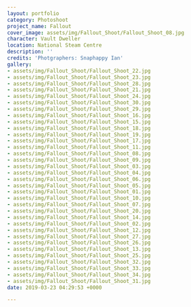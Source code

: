 ```yaml
---
layout: portfolio
category: Photoshoot
project_name: Fallout
cover_image: assets/img/Fallout_Shoot/Fallout_Shoot_08.jpg
character: Vault Dweller
location: National Steam Centre
description: ''
credits: 'Photgraphers: Snaphappy Ian'
gallery:
- assets/img/Fallout_Shoot/Fallout_Shoot_22.jpg
- assets/img/Fallout_Shoot/Fallout_Shoot_23.jpg
- assets/img/Fallout_Shoot/Fallout_Shoot_28.jpg
- assets/img/Fallout_Shoot/Fallout_Shoot_21.jpg
- assets/img/Fallout_Shoot/Fallout_Shoot_24.jpg
- assets/img/Fallout_Shoot/Fallout_Shoot_30.jpg
- assets/img/Fallout_Shoot/Fallout_Shoot_29.jpg
- assets/img/Fallout_Shoot/Fallout_Shoot_16.jpg
- assets/img/Fallout_Shoot/Fallout_Shoot_15.jpg
- assets/img/Fallout_Shoot/Fallout_Shoot_18.jpg
- assets/img/Fallout_Shoot/Fallout_Shoot_19.jpg
- assets/img/Fallout_Shoot/Fallout_Shoot_17.jpg
- assets/img/Fallout_Shoot/Fallout_Shoot_11.jpg
- assets/img/Fallout_Shoot/Fallout_Shoot_08.jpg
- assets/img/Fallout_Shoot/Fallout_Shoot_09.jpg
- assets/img/Fallout_Shoot/Fallout_Shoot_03.jpg
- assets/img/Fallout_Shoot/Fallout_Shoot_04.jpg
- assets/img/Fallout_Shoot/Fallout_Shoot_06.jpg
- assets/img/Fallout_Shoot/Fallout_Shoot_05.jpg
- assets/img/Fallout_Shoot/Fallout_Shoot_01.jpg
- assets/img/Fallout_Shoot/Fallout_Shoot_10.jpg
- assets/img/Fallout_Shoot/Fallout_Shoot_07.jpg
- assets/img/Fallout_Shoot/Fallout_Shoot_20.jpg
- assets/img/Fallout_Shoot/Fallout_Shoot_14.jpg
- assets/img/Fallout_Shoot/Fallout_Shoot_02.jpg
- assets/img/Fallout_Shoot/Fallout_Shoot_12.jpg
- assets/img/Fallout_Shoot/Fallout_Shoot_27.jpg
- assets/img/Fallout_Shoot/Fallout_Shoot_26.jpg
- assets/img/Fallout_Shoot/Fallout_Shoot_13.jpg
- assets/img/Fallout_Shoot/Fallout_Shoot_25.jpg
- assets/img/Fallout_Shoot/Fallout_Shoot_32.jpg
- assets/img/Fallout_Shoot/Fallout_Shoot_33.jpg
- assets/img/Fallout_Shoot/Fallout_Shoot_34.jpg
- assets/img/Fallout_Shoot/Fallout_Shoot_31.jpg
date: 2019-03-23 04:29:53 +0000

---
```

